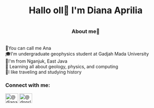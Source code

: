 # <h1 align=center> Hallo oll👋 I'm Diana Aprilia
# <h3 align=center> About me🌻
<br>
</h3>
👧You can call me Ana<br>
🎓I'm undergraduate geophysics student at Gadjah Mada University<br>
📍I'm from Nganjuk, East Java<br>
🌱 Learning all about geology, physics, and computing<br>
🚗I like traveling and studying history<br>

<h3 align="left">Connect with me:</h3>
<p align="left">
<a href="https://linkedin.com/in/@dianaapr" target="blank"><img align="center" src="https://raw.githubusercontent.com/rahuldkjain/github-profile-readme-generator/master/src/images/icons/Social/linked-in-alt.svg" alt="@dianaapr" height="30" width="40" /></a>
<a href="https://instagram.com/@dnprlia" target="blank"><img align="center" src="https://raw.githubusercontent.com/rahuldkjain/github-profile-readme-generator/master/src/images/icons/Social/instagram.svg" alt="@dnprlia" height="30" width="40" /></a>
</p>

